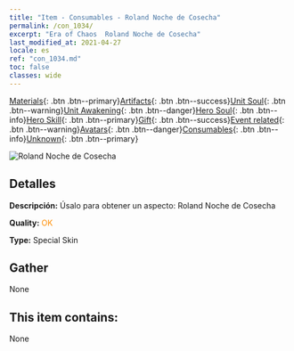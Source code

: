 ```yaml
---
title: "Item - Consumables - Roland Noche de Cosecha"
permalink: /con_1034/
excerpt: "Era of Chaos  Roland Noche de Cosecha"
last_modified_at: 2021-04-27
locale: es
ref: "con_1034.md"
toc: false
classes: wide
---
```

 [Materials](/ItemsES/){: .btn .btn--primary}[Artifacts](/ItemsES/Artifacts/){: .btn .btn--success}[Unit Soul](/ItemsES/UnitSoul/){: .btn .btn--warning}[Unit Awakening](/ItemsES/UnitAwakening/){: .btn .btn--danger}[Hero Soul](/ItemsES/HeroSoul/){: .btn .btn--info}[Hero Skill](/ItemsES/HeroSkill/){: .btn .btn--primary}[Gift](/ItemsES/Gift/){: .btn .btn--success}[Event related](/ItemsES/Events/){: .btn .btn--warning}[Avatars](/ItemsES/Avatars/){: .btn .btn--danger}[Consumables](/ItemsES/Consumables/){: .btn .btn--info}[Unknown](/ItemsES/Unknown/){: .btn .btn--primary}

 ![Roland Noche de Cosecha](/images/h/h_Roland5.jpg)

## Detalles
 **Descripción:** Úsalo para obtener un aspecto: Roland Noche de Cosecha

 **Quality:** <span style="color: #FF8C00">OK</span>

 **Type:** Special Skin

## Gather

  None

## This item contains:

  None

